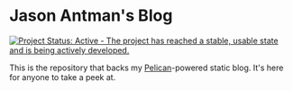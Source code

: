 Jason Antman's Blog
===================

[![Project Status: Active - The project has reached a stable, usable state and is being actively developed.](http://www.repostatus.org/badges/0.1.0/active.svg)](http://www.repostatus.org/#active)

This is the repository that backs my [Pelican](http://getpelican.com)-powered
static blog. It's here for anyone to take a peek at.

